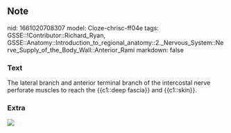 ## Note
nid: 1661020708307
model: Cloze-chrisc-ff04e
tags: GSSE::!Contributor::Richard_Ryan, GSSE::Anatomy::Introduction_to_regional_anatomy::2._Nervous_System::Nerve_Supply_of_the_Body_Wall::Anterior_Rami
markdown: false

### Text
<div class="toggle">
  The lateral branch and anterior terminal branch of the
  intercostal nerve perforate muscles to reach the {{c1::deep
  fascia}} and {{c1::skin}}.
</div>

### Extra
<img src="img866933256139063148.jpg">
